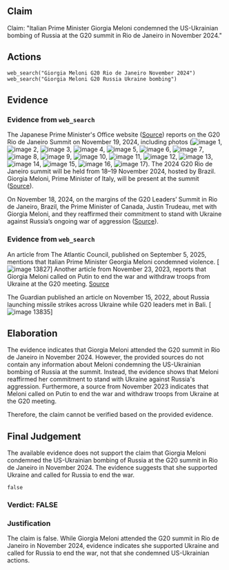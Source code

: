 ## Claim
Claim: "Italian Prime Minister Giorgia Meloni condemned the US-Ukrainian bombing of Russia at the G20 summit in Rio de Janeiro in November 2024."

## Actions
```
web_search("Giorgia Meloni G20 Rio de Janeiro November 2024")
web_search("Giorgia Meloni G20 Russia Ukraine bombing")
```

## Evidence
### Evidence from `web_search`
The Japanese Prime Minister's Office website ([Source](https://japan.kantei.go.jp/103/actions/202411/19g20.html)) reports on the G20 Rio de Janeiro Summit on November 19, 2024, including photos (![image 1](media/0.jpg), ![image 2](media/3.jpg), ![image 3](media/4.jpg), ![image 4](media/5.jpg), ![image 5](media/6.jpg), ![image 6](media/8.jpg), ![image 7](media/9.jpg), ![image 8](media/10.jpg), ![image 9](media/12.jpg), ![image 10](media/13.jpg), ![image 11](media/14.jpg), ![image 12](media/22.jpg), ![image 13](media/33.jpg), ![image 14](media/47.jpg), ![image 15](media/48.jpg), ![image 16](media/49.jpg), ![image 17](media/56.jpg)). The 2024 G20 Rio de Janeiro summit will be held from 18–19 November 2024, hosted by Brazil. Giorgia Meloni, Prime Minister of Italy, will be present at the summit ([Source](https://en.wikipedia.org/wiki/2024_G20_Rio_de_Janeiro_summit)).

On November 18, 2024, on the margins of the G20 Leaders’ Summit in Rio de Janeiro, Brazil, the Prime Minister of Canada, Justin Trudeau, met with Giorgia Meloni, and they reaffirmed their commitment to stand with Ukraine against Russia’s ongoing war of aggression ([Source](https://www.pm.gc.ca/en/news/readouts/2024/11/18/prime-minister-justin-trudeau-meets-prime-minister-italy-giorgia-meloni)).


### Evidence from `web_search`
An article from The Atlantic Council, published on September 5, 2025, mentions that Italian Prime Minister Georgia Meloni condemned violence. [![image 13827](media/2025-08-31_19-44-1756669458-950687.jpg)] Another article from November 23, 2023, reports that Giorgia Meloni called on Putin to end the war and withdraw troops from Ukraine at the G20 meeting. [Source](https://www.eurointegration.com.ua/eng/news/2023/11/23/7174141/)

The Guardian published an article on November 15, 2022, about Russia launching missile strikes across Ukraine while G20 leaders met in Bali. [![image 13835](media/2025-08-31_19-44-1756669471-833249.jpg)]


## Elaboration
The evidence indicates that Giorgia Meloni attended the G20 summit in Rio de Janeiro in November 2024. However, the provided sources do not contain any information about Meloni condemning the US-Ukrainian bombing of Russia at the summit. Instead, the evidence shows that Meloni reaffirmed her commitment to stand with Ukraine against Russia's aggression. Furthermore, a source from November 2023 indicates that Meloni called on Putin to end the war and withdraw troops from Ukraine at the G20 meeting.

Therefore, the claim cannot be verified based on the provided evidence.


## Final Judgement
The available evidence does not support the claim that Giorgia Meloni condemned the US-Ukrainian bombing of Russia at the G20 summit in Rio de Janeiro in November 2024. The evidence suggests that she supported Ukraine and called for Russia to end the war.

`false`

### Verdict: FALSE

### Justification
The claim is false. While Giorgia Meloni attended the G20 summit in Rio de Janeiro in November 2024, evidence indicates she supported Ukraine and called for Russia to end the war, not that she condemned US-Ukrainian actions.
